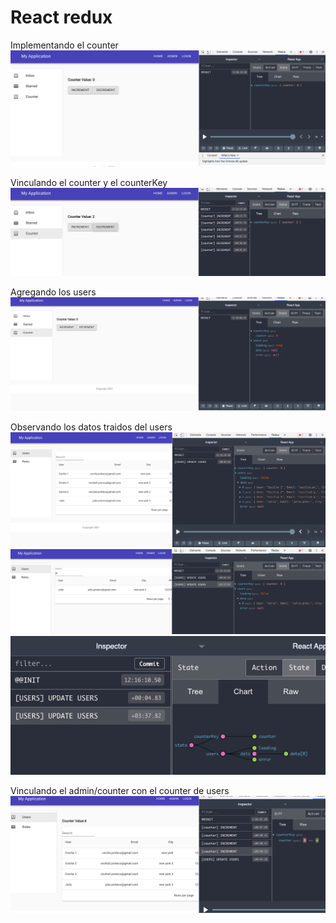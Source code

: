 # React redux
Implementando el counter
![Alt text](img1.png)

Vinculando el counter y el counterKey
![Alt text](img2.png)

Agregando los users
![Alt text](img3.png)

Observando los datos traidos del users
![Alt text](img4.png)
![Alt text](img5.png)
![Alt text](img6.png)

Vinculando el admin/counter con el counter de users 
![Alt text](img7.png)


